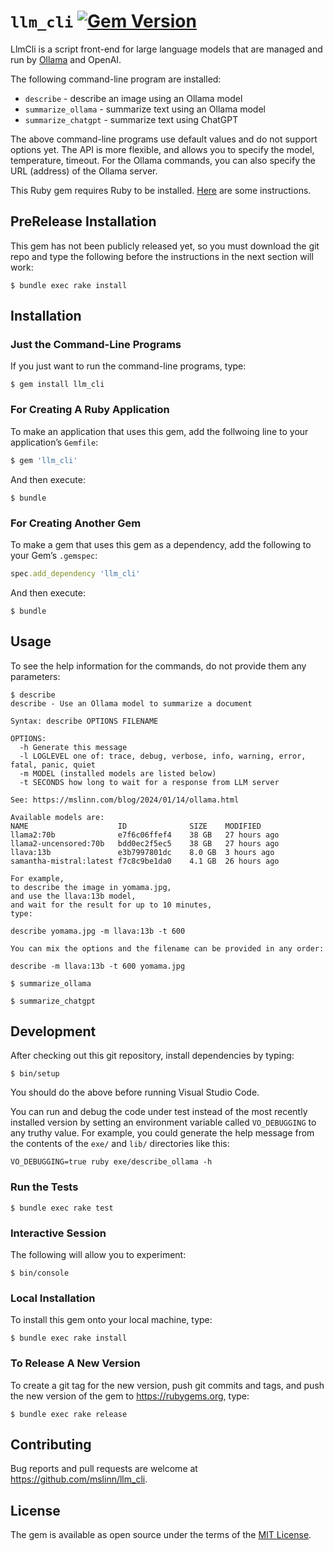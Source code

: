 # `llm_cli` [![Gem Version](https://badge.fury.io/rb/llm_cli.svg)](https://badge.fury.io/rb/llm_cli)

LlmCli is a script front-end for large language models that are managed and run by [Ollama](https://ollama.ai/) and OpenAI.

The following command-line program are installed:

* `describe` - describe an image using an Ollama model
* `summarize_ollama` - summarize text using an Ollama model
* `summarize_chatgpt` - summarize text using ChatGPT

The above command-line programs use default values and do not support options yet.
The API is more flexible, and allows you to specify the model, temperature, timeout.
For the Ollama commands, you can also specify the URL (address) of the Ollama server.

This Ruby gem requires Ruby to be installed.
[Here](https://www.mslinn.com/ruby/1000-ruby-setup.html) are some instructions.


## PreRelease Installation

This gem has not been publicly released yet, so you must download the git repo and
type the following before the instructions in the next section will work:

```shell
$ bundle exec rake install
```


## Installation

### Just the Command-Line Programs

If you just want to run the command-line programs, type:

```shell
$ gem install llm_cli
```


### For Creating A Ruby Application

To make an application that uses this gem, add the follwoing line to your application&rsquo;s `Gemfile`:

```ruby
$ gem 'llm_cli'
```

And then execute:

```shell
$ bundle
```


### For Creating Another Gem

To make a gem that uses this gem as a dependency, add the following to your Gem&rsquo;s `.gemspec`:

```ruby
spec.add_dependency 'llm_cli'
```

And then execute:

```shell
$ bundle
```


## Usage

To see the help information for the commands, do not provide them any parameters:

```shell
$ describe
describe - Use an Ollama model to summarize a document

Syntax: describe OPTIONS FILENAME

OPTIONS:
  -h Generate this message
  -l LOGLEVEL one of: trace, debug, verbose, info, warning, error, fatal, panic, quiet
  -m MODEL (installed models are listed below)
  -t SECONDS how long to wait for a response from LLM server

See: https://mslinn.com/blog/2024/01/14/ollama.html

Available models are:
NAME                    ID              SIZE    MODIFIED
llama2:70b              e7f6c06ffef4    38 GB   27 hours ago
llama2-uncensored:70b   bdd0ec2f5ec5    38 GB   27 hours ago
llava:13b               e3b7997801dc    8.0 GB  3 hours ago
samantha-mistral:latest f7c8c9be1da0    4.1 GB  26 hours ago

For example,
to describe the image in yomama.jpg,
and use the llava:13b model,
and wait for the result for up to 10 minutes,
type:

describe yomama.jpg -m llava:13b -t 600

You can mix the options and the filename can be provided in any order:

describe -m llava:13b -t 600 yomama.jpg
```

```shell
$ summarize_ollama
```

```shell
$ summarize_chatgpt
```


## Development

After checking out this git repository, install dependencies by typing:

```shell
$ bin/setup
```

You should do the above before running Visual Studio Code.

You can run and debug the code under test instead of the most recently installed version
by setting an environment variable called `VO_DEBUGGING` to any truthy value.
For example,
you could generate the help message from the contents of the `exe/` and `lib/` directories like this:

```shell
VO_DEBUGGING=true ruby exe/describe_ollama -h
```


### Run the Tests

```shell
$ bundle exec rake test
```


### Interactive Session

The following will allow you to experiment:

```shell
$ bin/console
```


### Local Installation

To install this gem onto your local machine, type:

```shell
$ bundle exec rake install
```


### To Release A New Version

To create a git tag for the new version, push git commits and tags,
and push the new version of the gem to https://rubygems.org, type:

```shell
$ bundle exec rake release
```


## Contributing

Bug reports and pull requests are welcome at https://github.com/mslinn/llm_cli.


## License

The gem is available as open source under the terms of the [MIT License](https://opensource.org/licenses/MIT).
